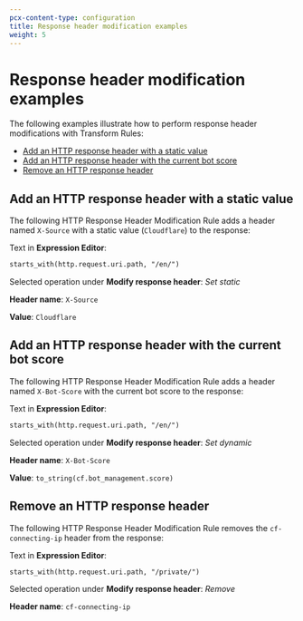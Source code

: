 ```yaml
---
pcx-content-type: configuration
title: Response header modification examples
weight: 5
---
```


# Response header modification examples

The following examples illustrate how to perform response header modifications with Transform Rules:

*   [Add an HTTP response header with a static value](#add-an-http-response-header-with-a-static-value)
*   [Add an HTTP response header with the current bot score](#add-an-http-response-header-with-the-current-bot-score)
*   [Remove an HTTP response header](#remove-an-http-response-header)

## Add an HTTP response header with a static value

The following HTTP Response Header Modification Rule adds a header named `X-Source` with a static value (`Cloudflare`) to the response:

<Example>

Text in **Expression Editor**:

```txt
starts_with(http.request.uri.path, "/en/")
```

Selected operation under **Modify response header**: *Set static*

**Header name**: `X-Source`

**Value**: `Cloudflare`

</Example>

## Add an HTTP response header with the current bot score

The following HTTP Response Header Modification Rule adds a header named `X-Bot-Score` with the current bot score to the response:

<Example>

Text in **Expression Editor**:

```txt
starts_with(http.request.uri.path, "/en/")
```

Selected operation under **Modify response header**: *Set dynamic*

**Header name**: `X-Bot-Score`

**Value**: `to_string(cf.bot_management.score)`

</Example>

## Remove an HTTP response header

The following HTTP Response Header Modification Rule removes the `cf-connecting-ip` header from the response:

<Example>

Text in **Expression Editor**:

```txt
starts_with(http.request.uri.path, "/private/")
```

Selected operation under **Modify response header**: *Remove*

**Header name**: `cf-connecting-ip`

</Example>
